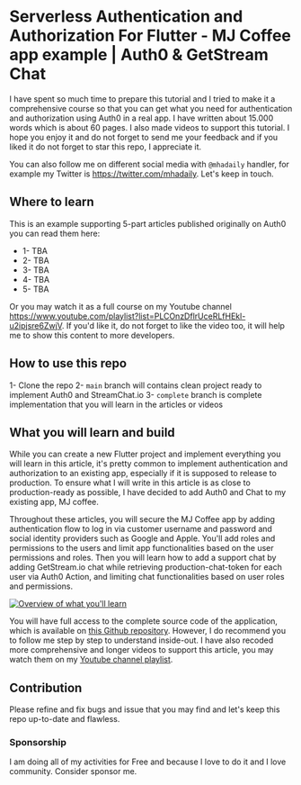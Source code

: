 # Serverless Authentication and Authorization For Flutter - MJ Coffee app example | Auth0 & GetStream Chat

I have spent so much time to prepare this tutorial and I tried to make it a comprehensive course so that you can get what you need for authentication and authorization using Auth0 in a real app. I have written about 15.000 words which is about 60 pages. I also made videos to support this tutorial. I hope you enjoy it and do not forget to send me your feedback and if you liked it do not forget to star this repo, I appreciate it.

You can also follow me on different social media with `@mhadaily` handler, for example my Twitter is https://twitter.com/mhadaily. Let's keep in touch.

## Where to learn

This is an example supporting 5-part articles published originally on Auth0 you can read them here:

- 1- TBA
- 2- TBA
- 3- TBA
- 4- TBA
- 5- TBA

Or you may watch it as a full course on my Youtube channel https://www.youtube.com/playlist?list=PLCOnzDflrUceRLfHEkl-u2ipjsre6ZwjV.
If you'd like it, do not forget to like the video too, it will help me to show this content to more developers.

## How to use this repo

1- Clone the repo
2- `main` branch will contains clean project ready to implement Auth0 and StreamChat.io
3- `complete` branch is complete implementation that you will learn in the articles or videos

## What you will learn and build

While you can create a new Flutter project and implement everything you will learn in this article, it's pretty common to implement authentication and authorization to an existing app, especially if it is supposed to release to production. To ensure what I will write in this article is as close to production-ready as possible, I have decided to add Auth0 and Chat to my existing app, MJ coffee.

Throughout these articles, you will secure the MJ Coffee app by adding authentication flow to log in via customer username and password and social identity providers such as Google and Apple. You'll add roles and permissions to the users and limit app functionalities based on the user permissions and roles. Then you will learn how to add a support chat by adding GetStream.io chat while retrieving production-chat-token for each user via Auth0 Action, and limiting chat functionalities based on user roles and permissions.

[![Overview of what you'll learn](https://img.youtube.com/vi/bHdSLwWFNJ4/0.jpg)](https://www.youtube.com/watch?v=bHdSLwWFNJ4)

You will have full access to the complete source code of the application, which is available on [this Github repository](https://github.com/mhadaily/flutter-fullstack-auth0-getstream). However, I do recommend you to follow me step by step to understand inside-out. I have also recoded more comprehensive and longer videos to support this article, you may watch them on my [Youtube channel playlist](https://www.youtube.com/playlist?list=PLCOnzDflrUceRLfHEkl-u2ipjsre6ZwjV).

## Contribution

Please refine and fix bugs and issue that you may find and let's keep this repo up-to-date and flawless.

### Sponsorship

I am doing all of my activities for Free and because I love to do it and I love community. Consider sponsor me.
